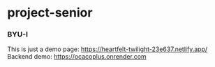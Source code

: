 # project-senior
### BYU-I
This is just a demo page: https://heartfelt-twilight-23e637.netlify.app/ <br/>
Backend demo: https://ocacoplus.onrender.com
